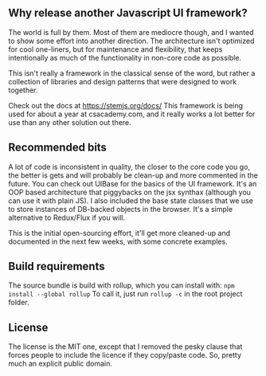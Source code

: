 ## Why release another Javascript UI framework?
The world is full by them. Most of them are mediocre though, and I wanted to show some effort into another direction. The architecture isn't optimized for cool one-liners, but for maintenance and flexibility, that keeps intentionally as much of the functionality in non-core code as possible.

This isn't really a framework in the classical sense of the word, but rather a collection of libraries and design patterns that were designed to work together.

Check out the docs at https://stemjs.org/docs/
This framework is being used for about a year at csacademy.com, and it really works a lot better for use than any other solution out there.

## Recommended bits
A lot of code is inconsistent in quality, the closer to the core code you go, the better is gets and will probably be clean-up and more commented in the future.
You can check out UIBase for the basics of the UI framework. It's an OOP based architecture that piggybacks on the jsx synthax (although you can use it with plain JS).
I also included the base state classes that we use to store instances of DB-backed objects in the browser. It's a simple alternative to Redux/Flux if you will.

This is the initial open-sourcing effort, it'll get more cleaned-up and documented in the next few weeks, with some concrete examples.

## Build requirements
The source bundle is build with rollup, which you can install with:
`npm install --global rollup`
To call it, just run `rollup -c` in the root project folder.

## License
The license is the MIT one, except that I removed the pesky clause that forces people to include the licence if they copy/paste code.
So, pretty much an explicit public domain.
